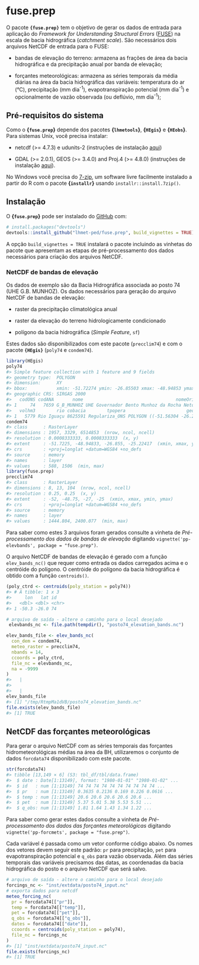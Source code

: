 
<!-- README.md is generated from README.Rmd. Please edit that file -->

# fuse.prep

<!-- badges: start -->

<!-- badges: end -->

O pacote **`{fuse.prep}`** tem o objetivo de gerar os dados de entrada
para aplicação do *Framework for Understanding Structural Errors*
([FUSE](https://naddor.github.io/fuse/)) na escala de bacia hidrográfica
(*catchment scale*). São necessários dois arquivos NetCDF de entrada
para o FUSE:

  - bandas de elevação do terreno: armazena as frações de área da bacia
    hidrográfica e da precipitação anual por banda de elevação;

  - forçantes meteorológicas: armazena as séries temporais da média
    diárias na área da bacia hidrográfica das variáveis: temperatura do
    ar (°C), precipitação (mm dia<sup>-1</sup>), evapotranspiração
    potencial (mm dia<sup>-1</sup>) e opcionalmente de vazão observada
    (ou deflúvio, mm dia<sup>-1</sup>);

## Pré-requisitos do sistema

Como o **{`fuse.prep`}** depende dos pacotes **{`lhmetools`}**,
**{`HEgis`}** e **{`HEobs`}**. Para sistemas Unix, você precisa
instalar:

  - netcdf (\>= 4.7.3) e udunits-2 (instruções de instalação
    [aqui](https://github.com/ropensci/tidync#ubuntudebian))

  - GDAL (\>= 2.0.1), GEOS (\>= 3.4.0) and Proj.4 (\>= 4.8.0)
    (instruções de instalação
    [aqui](https://github.com/r-spatial/sf/blob/master/README.md#linux)).

No Windows você precisa do [7-zip](https://www.7-zip.org/), um software
livre facilmente instalado a partir do R com o pacote **{`installr`}**
usando `installr::install.7zip()`.

## Instalação

O **{`fuse.prep`}** pode ser instalado do [GitHub](https://github.com/)
com:

``` r
# install.packages("devtools")
devtools::install_github("lhmet-ped/fuse.prep", build_vignettes = TRUE)
```

A opção `build_vignettes = TRUE` instalará o pacote incluindo as
vinhetas do pacote que apresentam as etapas de pré-processamento dos
dados necessários para criação dos arquivos NetCDF.

### NetCDF de bandas de elevação

Os dados de exemplo são da Bacia Hidrográfica associada ao posto 74 (UHE
G.B. MUNHOZ). Os dados necessários para geração do arquivo NetCDF de
bandas de elevação:

  - raster da precipitação climatológica anual

  - raster da elevação do terreno hidrologicamente condicionado

  - polígono da bacia hidrográfica (*Simple Feature*, `sf`)

Estes dados são disponibilizados com este pacote (`precclim74`) e com o
pacote **`{HEgis}`** (`poly74` e `condem74`).

``` r
library(HEgis)
poly74
#> Simple feature collection with 1 feature and 9 fields
#> geometry type:  POLYGON
#> dimension:      XY
#> bbox:           xmin: -51.72274 ymin: -26.85503 xmax: -48.94853 ymax: -25.22428
#> geographic CRS: SIRGAS 2000
#>   codONS codANA       nome                                   nomeOri    adkm2
#> 1     74   7659 G_B_MUNHOZ UHE Governador Bento Munhoz da Rocha Neto 30207.57
#>   volhm3        rio cobacia        tpopera                       geometry
#> 1   5779 Rio Iguaçu 8625591 Regulariza_ONS POLYGON ((-51.56304 -26.259...
condem74
#> class      : RasterLayer 
#> dimensions : 1957, 3329, 6514853  (nrow, ncol, ncell)
#> resolution : 0.0008333333, 0.0008333333  (x, y)
#> extent     : -51.7225, -48.94833, -26.855, -25.22417  (xmin, xmax, ymin, ymax)
#> crs        : +proj=longlat +datum=WGS84 +no_defs 
#> source     : memory
#> names      : layer 
#> values     : 588, 1506  (min, max)
library(fuse.prep)
precclim74
#> class      : RasterLayer 
#> dimensions : 8, 13, 104  (nrow, ncol, ncell)
#> resolution : 0.25, 0.25  (x, y)
#> extent     : -52, -48.75, -27, -25  (xmin, xmax, ymin, ymax)
#> crs        : +proj=longlat +datum=WGS84 +no_defs 
#> source     : memory
#> names      : layer 
#> values     : 1444.804, 2400.077  (min, max)
```

Para saber como estes 3 arquivos foram gerados consulte a vinheta de
*Pré-processamento dos dados de bandas de elevação* digitando
`vignette('pp-elevbands', package = "fuse.prep")`.

O arquivo NetCDF de bandas de elevação é gerado com a função
`elev_bands_nc()` que requer como entrada os dados carregados acima e o
centróide do polígono. O centróide do polígono da bacia hidrográfica é
obtido com a função `centroids()`.

``` r
(poly_ctrd <- centroids(poly_station = poly74))
#> # A tibble: 1 x 3
#>     lon   lat id   
#>   <dbl> <dbl> <chr>
#> 1 -50.3 -26.0 74
```

``` r
# arquivo de saída - altere o caminho para o local desejado
 elevbands_nc <- file.path(tempdir(), "posto74_elevation_bands.nc")

elev_bands_file <- elev_bands_nc(
  con_dem = condem74, 
  meteo_raster = precclim74, 
  nbands = 14,
  ccoords = poly_ctrd,
  file_nc = elevbands_nc,
  na = -9999
)
#>   |                                                                              |                                                                      |   0%  |                                                                              |==================                                                    |  25%  |                                                                              |===================================                                   |  50%  |                                                                              |====================================================                  |  75%  |                                                                              |======================================================================| 100%
#> 
#>   |                                                                              |                                                                      |   0%  |                                                                              |===================================                                   |  50%
elev_bands_file
#> [1] "/tmp/RtmpMa1dVB/posto74_elevation_bands.nc"
file.exists(elev_bands_file)
#> [1] TRUE
```

## NetCDF das forçantes meteorológicas

Para gerar o arquivo NetCDF com as séries temporais das forçantes
hidrometeorológicas médias na área da BH, utilizaremos o conjunto de
dados `forcdata74` disponibilizado com este pacote.

``` r
str(forcdata74)
#> tibble [13,149 × 6] (S3: tbl_df/tbl/data.frame)
#>  $ date : Date[1:13149], format: "1980-01-01" "1980-01-02" ...
#>  $ id   : num [1:13149] 74 74 74 74 74 74 74 74 74 74 ...
#>  $ pr   : num [1:13149] 0.3635 0.2136 0.169 0.226 0.0616 ...
#>  $ temp : num [1:13149] 20.6 20.6 20.6 20.6 20.6 ...
#>  $ pet  : num [1:13149] 5.37 5.01 5.38 5.53 5.51 ...
#>  $ q_obs: num [1:13149] 1.81 1.64 1.43 1.34 1.22 ...
```

Para saber como gerar estes dados consulte a vinheta de
*Pré-processamento dos dados das forçantes meteorológicas* digitando
`vignette('pp-forcmets', package = "fuse.prep")`.

Cada variável é passada como um vetor conforme código abaixo. Os nomes
dos vetores devem seguir este padrão: `pr` para precipitação, `pet` para
evapotranspiração potencial e `q_obs` para vazão observada. Além das
séries temporais das variáveis precisamos das datas, as coordenadas da
bacia hidrográfica do posto e o arquivo NetCDF que será salvo.

``` r
# arquivo de saída - altere o caminho para o local desejado
forcings_nc <- "inst/extdata/posto74_input.nc"
# exporta dados para netcdf
meteo_forcing_nc(
  pr = forcdata74[["pr"]],
  temp = forcdata74[["temp"]],
  pet = forcdata74[["pet"]],
  q_obs = forcdata74[["q_obs"]],
  dates = forcdata74[["date"]],
  ccoords = centroids(poly_station = poly74),
  file_nc = forcings_nc 
)
#> [1] "inst/extdata/posto74_input.nc"
file.exists(forcings_nc)
#> [1] TRUE
```

